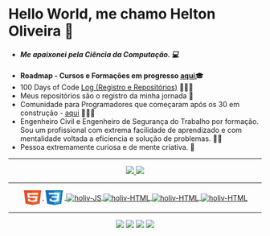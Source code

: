 
<div>
  <h1>Hello World, me chamo Helton Oliveira 👋</h1>
  
  <ul>
    <li><h4><i>Me apaixonei pela Ciência da Computação. 💻</h4></li></i>
    <li><b>Roadmap - Cursos e Formações em progresso <a href="https://github.com/Holiv/roadmap-helton-oliveira">aqui</a></b>🎓
    <li>100 Days of Code <a href="https://github.com/Holiv/100DaysOfCode/blob/main/log.md">Log (Registro e Repositórios)</a> 👨🏻‍💻</li>
    <li>Meus repositórios são o registro da minha jornada 📃</li>
    <li>Comunidade para Programadores que começaram após os 30 em construção - <a href="https://p30.dev">aqui</a> 👨🏽‍💻</li>
    <li>Engenheiro Civil e Engenheiro de Segurança do Trabalho por formação. Sou um profissional com extrema facilidade de aprendizado e com mentalidade voltada a eficiencia e solução de problemas. 👷🏽</li>
    <li>Pessoa extremamente curiosa e de mente criativa. 🧠</li>
  </ul>
  </div>
  
  ------
  
  </p>
  <div align="center">
    <a href="https://github.com/holiv">
    <img height="150em" src="https://github-readme-stats.vercel.app/api?username=holiv&show_icons=true&theme=github_dark&include_all_commits=true&count_private=true"/>
    <img height="150em" src="https://github-readme-stats.vercel.app/api/top-langs/?username=holiv&layout=compact&langs_count=6&theme=github_dark"/>
  <br></div>
  
   ------    
  
  <div align="center">
    <img align="center" alt="holiv-HTML" height="30" width="40" src="https://raw.githubusercontent.com/devicons/devicon/master/icons/html5/html5-original.svg">
    <img align="center" alt="holiv-CSS" height="30" width="40" src="https://raw.githubusercontent.com/devicons/devicon/master/icons/css3/css3-original.svg">
    <img align="center" alt="holiv-JS" height="30" width="40" src="https://cdn.jsdelivr.net/gh/devicons/devicon/icons/javascript/javascript-original.svg">
    <img align="center" alt="holiv-HTML" height="30" width="40" src="https://cdn.worldvectorlogo.com/logos/typescript.svg">
    <img align="center" alt="holiv-HTML" height="30" width="40" src="https://cdn.worldvectorlogo.com/logos/react-2.svg">
    <img align="center" alt="holiv-HTML" height="30" width="40" src="https://cdn.worldvectorlogo.com/logos/c--4.svg">
  </div>
  
   ------
  
  <div align="center">
  <a href="https://www.linkedin.com/in/helton-oliveira-521abbb2" target="_blank"><img src="https://img.shields.io/badge/-LinkedIn-%230077B5?style=for-the-badge&logo=linkedin&logoColor=white" target="_blank"></a>
  <a href = "mailto:mrheltonso@gmail.com"><img src="https://img.shields.io/badge/-Gmail-%23333?style=for-the-badge&logo=gmail&logoColor=white" target="_blank"></a>
  <a href="https://instagram.com/oliveira.sk" target="_blank"><img src="https://img.shields.io/badge/-Instagram-%23E4405F?style=for-the-badge&logo=instagram&logoColor=white" target="_blank"></a>
  <a href="https://discord.gg/holiv" target="_blank"><img src="https://img.shields.io/badge/Discord-7289DA?style=for-the-badge&logo=discord&logoColor=white" target="_blank"></a></div>
  
   
  

 
